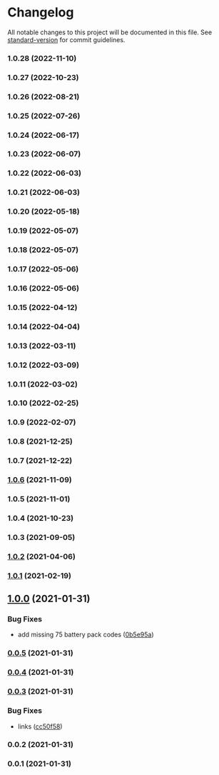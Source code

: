 # Changelog

All notable changes to this project will be documented in this file. See [standard-version](https://github.com/conventional-changelog/standard-version) for commit guidelines.

### 1.0.28 (2022-11-10)

### 1.0.27 (2022-10-23)

### 1.0.26 (2022-08-21)

### 1.0.25 (2022-07-26)

### 1.0.24 (2022-06-17)

### 1.0.23 (2022-06-07)

### 1.0.22 (2022-06-03)

### 1.0.21 (2022-06-03)

### 1.0.20 (2022-05-18)

### 1.0.19 (2022-05-07)

### 1.0.18 (2022-05-07)

### 1.0.17 (2022-05-06)

### 1.0.16 (2022-05-06)

### 1.0.15 (2022-04-12)

### 1.0.14 (2022-04-04)

### 1.0.13 (2022-03-11)

### 1.0.12 (2022-03-09)

### 1.0.11 (2022-03-02)

### 1.0.10 (2022-02-25)

### 1.0.9 (2022-02-07)

### 1.0.8 (2021-12-25)

### 1.0.7 (2021-12-22)

### [1.0.6](https://github.com/teslahunt/tesla-title/compare/v1.0.5...v1.0.6) (2021-11-09)

### 1.0.5 (2021-11-01)

### 1.0.4 (2021-10-23)

### 1.0.3 (2021-09-05)

### [1.0.2](https://github.com/teslahunt/title/compare/v1.0.1...v1.0.2) (2021-04-06)

### [1.0.1](https://github.com/teslahunt/title/compare/v1.0.0...v1.0.1) (2021-02-19)

## [1.0.0](https://github.com/teslahunt/title/compare/v0.0.5...v1.0.0) (2021-01-31)


### Bug Fixes

* add missing 75 battery pack codes ([0b5e95a](https://github.com/teslahunt/title/commit/0b5e95a12c6f25ee20deeb2429808f9a8797e2a8))

### [0.0.5](https://github.com/teslahunt/title/compare/v0.0.4...v0.0.5) (2021-01-31)

### [0.0.4](https://github.com/teslahunt/title/compare/v0.0.3...v0.0.4) (2021-01-31)

### [0.0.3](https://github.com/teslahunt/title/compare/v0.0.2...v0.0.3) (2021-01-31)


### Bug Fixes

* links ([cc50f58](https://github.com/teslahunt/title/commit/cc50f58149543cafcaab374bb245f09b7b377f11))

### 0.0.2 (2021-01-31)

### 0.0.1 (2021-01-31)
